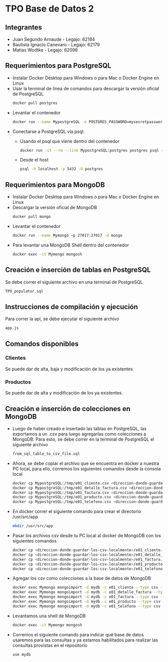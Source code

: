 # TPO Base de Datos 2
## Integrantes
* Juan Segundo Arnaude - Legajo: 62184
* Bautista Ignacio Canevaro - Legajo: 62179
* Matias Wodtke - Legajo: 62098

## Requerimientos para PostgreSQL
- Instalar Docker Desktop para Windows o para Mac o Docker Engine en Linux
- Usar la terminal de línea de comandos para descargar la versión oficial de PostgreSQL
	```bash
	docker pull postgres
	```
- Levantar el contenedor
	```bash
	docker run --name MypostgreSQL -e POSTGRES_PASSWORD=mysecretpassword -p 5432:5432 -d postgres
	```
- Conectarse a PostgreSQL vía psql:
	- Usando el psql que viene dentro del contenedor
		```bash
		docker run -it --rm --link MypostgreSQL:postgres postgres psql -h postgres -U postgres
		```

    - Desde el host

      ```bash
      psql -h localhost -p 5432 -U postgres
      ```

## Requerimientos para MongoDB
- Instalar Docker Desktop para Windows o para Mac o Docker Engine en Linux
- Descargar la versión oficial de MongoDB
	```bash
	docker pull mongo
	```
- Levantar el contenedor
	```bash 
	docker run --name Mymongo –p 27017:27017 -d mongo
	```
- Para levantar una MongoDB Shell dentro del contenedor
	```bash
	docker exec -it Mymongo mongosh
	```

## Creación e inserción de tablas en PostgreSQL
Se debe correr el siguiente archivo en una terminal de PostgreSQL
```bash
TPO_populator.sql
```

## Instrucciones de compilación y ejecución
Para correr la api, se debe ejecutar el siguiente archivo
```bash
app.js
```

## Comandos disponibles
### Clientes
Se puede dar de alta, baja y modificación de los ya existentes

### Productos
Se puede dar de alta y modificación de los ya existentes.

## Creación e inserción de colecciones en MongoDB
- Luego de haber creado e insertado las tablas en PostgreSQL, las exportamos a un .csv para luego agregarlas como colecciones a MongoDB. Para esto, se debe correr en la terminal de PostgreSQL el siguiente archivo
	```bash
	from_sql_table_to_csv_file.sql
	```

- Ahora, se debe copiar el archivo que se encuentra en docker a nuestra PC local, para ello, corremos los siguientes comandos desde la consola local
	```bash
	docker cp MypostgreSQL:/tmp/e01_cliente.csv <direccion-donde-guardar-los-csv-localmente>/e01_cliente.csv
	docker cp MypostgreSQL:/tmp/e01_detalle_factura.csv <direccion-donde-guardar-los-csv-localmente>/e01_detalle_factura.csv
	docker cp MypostgreSQL:/tmp/e01_factura.csv <direccion-donde-guardar-los-csv-localmente>/e01_factura.csv
	docker cp MypostgreSQL:/tmp/e01_producto.csv <direccion-donde-guardar-los-csv-localmente>/e01_producto.csv
	docker cp MypostgreSQL:/tmp/e01_telefono.csv <direccion-donde-guardar-los-csv-localmente>/e01_telefono.csv
	```

- En docker correr el siguiente comando para crear el directorio /usr/src/app
	```bash
	mkdir /usr/src/app
	```

- Pasar los archivos csv desde tu PC local al docker de MongoDB con los siguientes comandos
	```bash
	docker cp <direccion-donde-guardar-los-csv-localmente>/e01_cliente.csv Mymongo:/usr/src/app/e01_cliente.csv
	docker cp <direccion-donde-guardar-los-csv-localmente>/e01_detalle_factura.csv Mymongo:/usr/src/app/e01_detalle_factura.csv
	docker cp <direccion-donde-guardar-los-csv-localmente>/e01_factura.csv Mymongo:/usr/src/app/e01_factura.csv
	docker cp <direccion-donde-guardar-los-csv-localmente>/e01_producto.csv Mymongo:/usr/src/app/e01_producto.csv
	docker cp <direccion-donde-guardar-los-csv-localmente>/e01_telefono.csv Mymongo:/usr/src/app/e01_telefono.csv
	```

- Agregar los csv como colecciones a la base de datos de MongoDB
	```bash
	docker exec Mymongo mongoimport -d mydb -c e01_cliente --type csv --file /usr/src/app/e01_cliente.csv --headerline
	docker exec Mymongo mongoimport -d mydb -c e01_detalle_factura --type csv --file /usr/src/app/e01_detalle_factura.csv --headerline
	docker exec Mymongo mongoimport -d mydb -c e01_factura --type csv --file /usr/src/app/e01_factura.csv --headerline
	docker exec Mymongo mongoimport -d mydb -c e01_producto --type csv --file /usr/src/app/e01_producto.csv --headerline
	docker exec Mymongo mongoimport -d mydb -c e01_telefono --type csv --file /usr/src/app/e01_telefono.csv --headerline
	```

- Levantamos una shell de MongoDB
	```bash
	docker exec -it Mymongo mongosh
	```

- Corremos el siguiente comando para indicar qué base de datos usaremos para las consultas y ya estamos habilitados para realizar las consultas provistas en el repositorio
	```bash
	use mydb
	```